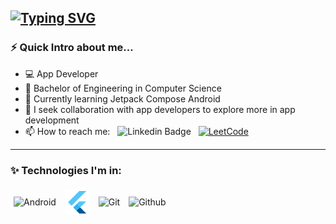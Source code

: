 [![Typing SVG](https://readme-typing-svg.demolab.com?font=Fira+Code&pause=1000&color=F7F7F7&random=false&width=435&lines=Hi+there+%F0%9F%91%8B%2C+I'm+Kishore+Kumar+S)](https://git.io/typing-svg)
---
### ⚡ Quick Intro about me...
- 💻 App Developer
- 🏫 Bachelor of Engineering in Computer Science
- 🌱 Currently learning Jetpack Compose Android
- 👯 I seek collaboration with app developers to explore more in app development
- 📫 How to reach me: 
&nbsp;
![Linkedin Badge](https://img.shields.io/badge/-LinkedIn-blue?style=flat-square&logo=Linkedin&logoColor=white&link=https://www.linkedin.com/in/kishore-kumar-s-8b0683201/)
&nbsp;
[![LeetCode](https://img.shields.io/badge/LeetCode-000000?style=flat-square&logo=LeetCode&logoColor=#d16c06)](https://leetcode.com/livekishore2001/)
---
### ✨ Technologies I'm in:
<p float="left">
<img style="padding:5px;" align="center" alt="Android" width="40px"  src="https://github.com/KISHORE-KUMAR-S/KISHORE-KUMAR-S/assets/77736919/92328793-4077-4434-836a-262d8ff3d57b" />
<img style="padding:5px;" align="center" alt="Flutter" width="40px"  src="https://raw.githubusercontent.com/github/explore/80688e429a7d4ef2fca1e82350fe8e3517d3494d/topics/flutter/flutter.png" />
<img style="padding:5px;" align="center" alt="Git" width="40px"  src="https://github.com/KISHORE-KUMAR-S/KISHORE-KUMAR-S/assets/77736919/c8768031-fdff-4089-80ad-4659d2cbad09" />
<img style="padding:5px;" align="center" alt="Github" width="40px"  src="https://github.com/KISHORE-KUMAR-S/KISHORE-KUMAR-S/assets/77736919/79cc25fe-c2b6-455c-8c24-7b78a40a66d7" />
</p>
<!--
**KISHORE-KUMAR-S/KISHORE-KUMAR-S** is a ✨ _special_ ✨ repository because its `README.md` (this file) appears on your GitHub profile.

Here are some ideas to get you started:

- 🔭 I’m currently working on ...
- 🌱 I’m currently learning ...
- 👯 I’m looking to collaborate on ...
- 🤔 I’m looking for help with ...
- 💬 Ask me about ...
- 📫 How to reach me: ...
- 😄 Pronouns: ...
- ⚡ Fun fact: ...
-->
